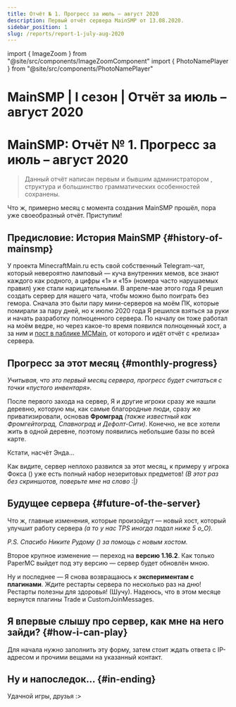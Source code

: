 ```yaml
---
title: Отчёт № 1. Прогресс за июль – август 2020
description: Первый отчёт сервера MainSMP от 13.08.2020.
sidebar_posítion: 1
slug: /reports/report-1-july-aug-2020
---
```


import { ImageZoom } from "@site/src/components/ImageZoomComponent"
import { PhotoNamePlayer } from "@site/src/components/PhotoNamePlayer"

# MainSMP | I сезон | Отчёт за июль – август 2020

# MainSMP: Отчёт № 1. Прогресс за июль – август 2020

> Данный отчёт написан первым и бывшим администратором <PhotoNamePlayer nickname="DrKolbasa"/>, структура и большинство грамматических особенностей сохранены.

Что ж, примерно месяц с момента создания MainSMP прошёл, пора уже своеобразный отчёт. Приступим! 

## Предисловие: История MainSMP {#history-of-mainsmp}

У проекта MinecraftMain.ru есть свой собственный Telegram-чат, который невероятно ламповый — куча внутренних мемов, все знают каждого как родного, а цифры «1» и «15» (номера часто нарушаемых правил) уже стали нарицательными. В апреле-мае этого года Я решил создать сервер для нашего чата, чтобы можно было поиграть без гемора. Сначала это были пару мини-серверов на моём ПК, которые помирали за пару дней, но к июлю 2020 года Я решился взяться за руки и начать разработку полноценного сервера. По началу он тоже работал на моём ведре, но через какое-то время появился полноценный хост, а за ним и [пост в паблике MCMain](https://vk.com/wall-12848036_833428), от которого и идёт отчёт с «релиза» сервера.

## Прогресс за этот месяц {#monthly-progress}

_Учитывая, что это первый месяц сервера, прогресс будет считаться с точки «пустого инвентаря»._

<ImageZoom
  src="/img/reports/report-1-july-aug-2020/rep1-pic1-spawn-pervogo-sezona-mainsmp.png"
  alt="Спавн Фромграда на первом сезоне"
  description="Фромград"
/>

<ImageZoom
  src="/img/reports/report-1-july-aug-2020/rep1-pic2-niznij-hab-pervogo-sezona-mainsmp.png"
  alt="Хаб в Незере на первом сезоне"
  description="Нижний Фромград — небольшой хаб в Незере"
/>

После первого захода на сервер, Я и другие игроки сразу же нашли деревню, которую мы, как самые благородные люди, сразу же приватизировали, основав **Фромград** _(также известный как Фромгейтоград, Спавноград и Дефолт-Сити)_.
Конечно, не все хотели жить в одной деревне, поэтому появились небольшие базы по всей карте.

<ImageZoom
  src="/img/reports/report-1-july-aug-2020/rep1-pic3-baza-mistrz-the___master.png"
  alt="База игрока Mistrz (The____Master) на первом сезоне"
  description="База Mistrz'а (The____Master'а)"
/>

<ImageZoom
  src="/img/reports/report-1-july-aug-2020/rep1-pic4-hab-v-pustine-Flammablelion.png"
  alt="Пустынный храм (хаб) игрока Flammablelion на первом сезоне"
  description="Пустынный храм Flammablelion'а (скорее просто хаб в пустыне, но всё же)"
/>

<ImageZoom
  src="/img/reports/report-1-july-aug-2020/rep1-pic5-baza-urazov.png"
  alt="База игрока URAZOV на первом сезоне"
  description="База URAZOV'а (из-за близкого расположения к порталу в Энд использовать как хаб туда)"
/>

Кстати, насчёт Энда...

<ImageZoom
  src="/img/reports/report-1-july-aug-2020/rep1-pic6-final-bitvi-enda.png"
  alt="Первое убийство Эндер-дракона на первом сезоне"
  description="Скриншот финала битвы с драконом. Таймер пришлось делать самому на основе дата-паков :)"
/>

<ImageZoom
  src="/img/reports/report-1-july-aug-2020/rep1-pic7-ferma-opita-mistrz.png"
  alt="Ферма опыта на эндерменах игрока Mistrz (The___Master) на первом сезоне"
  description="Ферма опыта, построенная Mistrz'ом (The____Master'ом)"
/>

Как видите, сервер неплохо развился за этот месяц, к примеру у игрока Фокса (<PhotoNamePlayer nickname="rydyk777"/>) уже есть полный набор незеритовых предметов! _(В этот раз без скриншотов, поверьте мне на слово_ :|_)_

## Будущее сервера {#future-of-the-server}

Что ж, главные изменения, которые произойдут — новый хост, который улучшит работу сервера _(а то у нас TPS иногда падал ниже 5 o_O)._

<ImageZoom
  src="/img/reports/report-1-july-aug-2020/rep1-pic8-logi-finala-bitvi-enda-tps.png"
  alt="Скриншот чата Телеграм-бота при первом убийстве Эндер-дракона на первом сезоне"
  description="Скриншот логов (не обращайте внимание на интерфейс Telegram — это плагин)"
/>

_P.S. Спасибо Никите Рудому (<PhotoNamePlayer nickname="ql_Nik_lp"/>) за помощь с новым хостом._

Второе крупное изменение — переход на **версию 1.16.2**. Как только PaperMC выйдет под эту версию — сервер будет обновлён мною.


Ну и последнее — Я снова возвращаюсь к **экспериментам с плагинами**. Ждите рестарты сервера по несколько раз на дню! Рестарты полезны для здоровья! (Шучу). Надеюсь, что в этом месяце вернутся плагины Trade и CustomJoinMessages.

## Я впервые слышу про сервер, как мне на него зайди? {#how-i-can-play}
Для начала нужно заполнить эту форму, затем стоит ждать ответа с IP-адресом и прочими вещами на указанный контакт.

## Ну и напоследок... {#in-ending}
Удачной игры, друзья :>